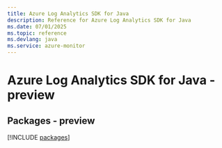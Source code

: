 ```yaml
---
title: Azure Log Analytics SDK for Java
description: Reference for Azure Log Analytics SDK for Java
ms.date: 07/01/2025
ms.topic: reference
ms.devlang: java
ms.service: azure-monitor
---
```

# Azure Log Analytics SDK for Java - preview
## Packages - preview
[!INCLUDE [packages](log-analytics-index.md)]